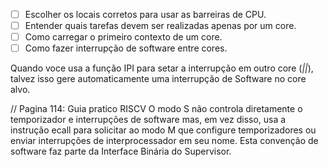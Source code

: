 - [ ] Escolher os locais corretos para usar as barreiras de CPU.
- [ ] Entender quais tarefas devem ser realizadas apenas por um core.
- [ ] Como carregar o primeiro contexto de um core.
- [ ] Como fazer interrupção de software entre cores.

Quando voce usa a função IPI para setar a interrupção em outro core (_||_), talvez isso gere automaticamente uma interrupção de Software no core alvo.

// Pagina 114: Guia pratico RISCV
O modo S não controla diretamente o temporizador e interrupções de software mas, em vez disso, usa a instrução ecall para solicitar ao modo M que configure temporizadores ou enviar interrupções de interprocessador em seu nome. Esta convenção de software faz parte da Interface Binária do Supervisor.